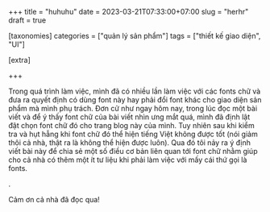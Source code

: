 +++
title = "huhuhu"
date = 2023-03-21T07:33:00+07:00
slug = "herhr"
draft = true

[taxonomies]
categories = ["quản lý sản phẩm"]
tags = ["thiết kế giao diện", "UI"]


[extra]

+++

Trong quá trình làm việc, mình đã có nhiều lần làm việc với các fonts chữ và đưa ra quyết định có dùng font này hay phải đổi font khác cho giao diện sản phẩm mà mình phụ trách. Đơn cử như ngay hôm nay, trong lúc đọc một bài viết và để ý thấy font chữ của bài viết nhìn ưng mắt quá, mình đã định lật đật chọn font chữ đó cho trang blog này của mình. Tuy nhiên sau khi kiểm tra và hụt hẫng khi font chữ đó thể hiện tiếng Việt không được tốt (nói giảm thôi cả nhà, thật ra là không thể hiện được luôn). Qua đó tôi nảy ra ý định viết bài này để chia sẻ một số điều cơ bản liên quan tới font chữ nhằm giúp cho cả nhà có thêm một ít tư liệu khi phải làm việc với mấy cái thứ gọi là fonts.

<!-- more -->
.

Cảm ơn cả nhà đã đọc qua!